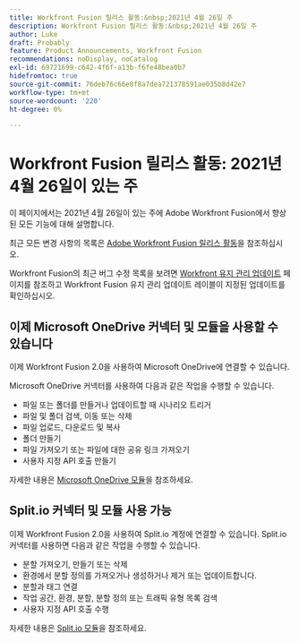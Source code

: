 ```yaml
---
title: Workfront Fusion 릴리스 활동:&nbsp;2021년 4월 26일 주
description: Workfront Fusion 릴리스 활동:&nbsp;2021년 4월 26일 주
author: Luke
draft: Probably
feature: Product Announcements, Workfront Fusion
recommendations: noDisplay, noCatalog
exl-id: 69721699-c642-4f6f-a13b-f6fe48bea0b7
hidefromtoc: true
source-git-commit: 76deb76c66e8f8a7dea721378591ae035b8d42e7
workflow-type: tm+mt
source-wordcount: '220'
ht-degree: 0%

---
```


# Workfront Fusion 릴리스 활동: 2021년 4월 26일이 있는 주

이 페이지에서는 2021년 4월 26일이 있는 주에 Adobe Workfront Fusion에서 향상된 모든 기능에 대해 설명합니다.

최근 모든 변경 사항의 목록은 [Adobe Workfront Fusion 릴리스 활동](../../../product-announcements/product-releases/fusion-release-activity/fusion-release-activity.md)을 참조하십시오.

Workfront Fusion의 최근 버그 수정 목록을 보려면 [Workfront 유지 관리 업데이트](https://experienceleague.adobe.com/docs/workfront-known-issues/releases/current-updates.html) 페이지를 참조하고 Workfront Fusion 유지 관리 업데이트 레이블이 지정된 업데이트를 확인하십시오.

## 이제 Microsoft OneDrive 커넥터 및 모듈을 사용할 수 있습니다

이제 Workfront Fusion 2.0을 사용하여 Microsoft OneDrive에 연결할 수 있습니다.

Microsoft OneDrive 커넥터를 사용하여 다음과 같은 작업을 수행할 수 있습니다.

* 파일 또는 폴더를 만들거나 업데이트할 때 시나리오 트리거
* 파일 및 폴더 검색, 이동 또는 삭제
* 파일 업로드, 다운로드 및 복사
* 폴더 만들기
* 파일 가져오기 또는 파일에 대한 공유 링크 가져오기
* 사용자 지정 API 호출 만들기

자세한 내용은 [Microsoft OneDrive 모듈](../../../workfront-fusion/apps-and-their-modules/microsoft-onedrive-modules.md)을 참조하세요.

## Split.io 커넥터 및 모듈 사용 가능

이제 Workfront Fusion 2.0을 사용하여 Split.io 계정에 연결할 수 있습니다. Split.io 커넥터를 사용하면 다음과 같은 작업을 수행할 수 있습니다.

* 분할 가져오기, 만들기 또는 삭제
* 환경에서 분할 정의를 가져오거나 생성하거나 제거 또는 업데이트합니다.
* 분할과 태그 연결
* 작업 공간, 환경, 분할, 분할 정의 또는 트래픽 유형 목록 검색
* 사용자 지정 API 호출 수행

자세한 내용은 [Split.io 모듈](../../../workfront-fusion/apps-and-their-modules/split-io-modules.md)을 참조하세요.
